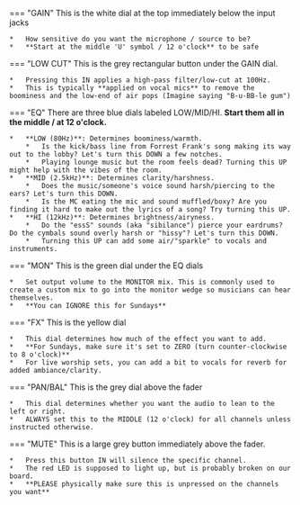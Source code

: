 === "GAIN"
    This is the white dial at the top immediately below the input jacks

    *   How sensitive do you want the microphone / source to be?
    *   **Start at the middle 'U' symbol / 12 o'clock** to be safe


===  "LOW CUT"
    This is the grey rectangular button under the GAIN dial.

    *   Pressing this IN applies a high-pass filter/low-cut at 100Hz. 
    *   This is typically **applied on vocal mics** to remove the boominess and the low-end of air pops (Imagine saying "B-u-BB-le gum")

=== "EQ"
    There are three blue dials labeled LOW/MID/HI. **Start them all in the middle / at 12 o'clock.**

    *   **LOW (80Hz)**: Determines boominess/warmth. 
        *   Is the kick/bass line from Forrest Frank's song making its way out to the lobby? Let's turn this DOWN a few notches.
        *   Playing lounge music but the room feels dead? Turning this UP might help with the vibes of the room.
    *   **MID (2.5kHz)**: Determines clarity/harshness.
        *   Does the music/someone's voice sound harsh/piercing to the ears? Let's turn this DOWN.
        *   Is the MC eating the mic and sound muffled/boxy? Are you finding it hard to make out the lyrics of a song? Try turning this UP.
    *   **HI (12kHz)**: Determines brightness/airyness. 
        *   Do the "essS" sounds (aka "sibilance") pierce your eardrums? Do the cymbals sound overly harsh or "hissy"? Let's turn this DOWN.
        *   Turning this UP can add some air/"sparkle" to vocals and instruments. 

=== "MON" 
    This is the green dial under the EQ dials

    *   Set output volume to the MONITOR mix. This is commonly used to create a custom mix to go into the monitor wedge so musicians can hear themselves. 
    *   **You can IGNORE this for Sundays**

=== "FX" 
    This is the yellow dial

    *   This dial determines how much of the effect you want to add. 
    *   **For Sundays, make sure it's set to ZERO (turn counter-clockwise to 8 o'clock)**
    *   For live worship sets, you can add a bit to vocals for reverb for added ambiance/clarity.

=== "PAN/BAL"
    This is the grey dial above the fader

    *   This dial determines whether you want the audio to lean to the left or right. 
    *   ALWAYS set this to the MIDDLE (12 o'clock) for all channels unless instructed otherwise.

=== "MUTE"
    This is a large grey button immediately above the fader.

    *   Press this button IN will silence the specific channel. 
    *   The red LED is supposed to light up, but is probably broken on our board. 
    *   **PLEASE physically make sure this is unpressed on the channels you want**
